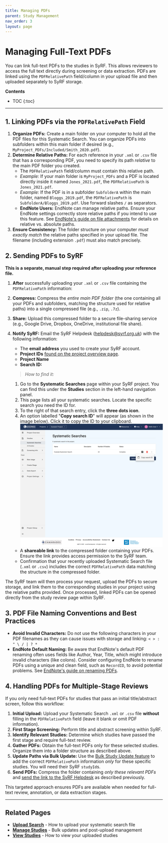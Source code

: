 ```yaml
---
title: Managing PDFs
parent: Study Management
nav_order: 3
layout: page
---
```


# Managing Full-Text PDFs

You can link full-text PDFs to the studies in SyRF. This allows reviewers to access the full text directly during screening or data extraction. PDFs are linked using the `PDFRelativePath` field/column in your upload file and then uploaded separately to SyRF storage.

**Contents**

* TOC
{:toc}

---

## 1. Linking PDFs via the `PDFRelativePath` Field

1. **Organize PDFs:** Create a main folder on your computer to hold all the PDF files for this Systematic Search. You can organize PDFs into subfolders within this main folder if desired (e.g., `MyProject_PDFs/Included/Smith_2020.pdf`).
2. **Determine Relative Paths:** For each reference in your `.xml` or `.csv` file that has a corresponding PDF, you need to specify its path *relative* to the main PDF folder you created.
    * The `PDFRelativePath` field/column must contain this relative path.
    * *Example:* If your main folder is `MyProject_PDFs` and a PDF is located directly inside it named `Jones_2021.pdf`, the `PDFRelativePath` is `Jones_2021.pdf`.
    * *Example:* If the PDF is in a subfolder `SubfolderA` within the main folder, named `Bloggs_2019.pdf`, the `PDFRelativePath` is `SubfolderA/Bloggs_2019.pdf`. Use forward slashes `/` as separators.
    * **EndNote Users:** EndNote can manage relative paths. Ensure your EndNote settings correctly store relative paths if you intend to use this feature. See [EndNote's guide on file attachments](https://support.clarivate.com/Endnote/s/article/EndNote-Attaching-PDF-files-in-EndNote-desktop-library?language=en_US) for details on relative vs. absolute paths.
3. **Ensure Consistency:** The folder structure on your computer *must exactly match* the relative paths specified in your upload file. The filename (including extension `.pdf`) must also match precisely.

## 2. Sending PDFs to SyRF

**This is a separate, manual step required after uploading your reference file.**

1. **After** successfully uploading your `.xml` or `.csv` file containing the `PDFRelativePath` information:
2. **Compress:** Compress the *entire main PDF folder* (the one containing all your PDFs and subfolders, matching the structure used for relative paths) into a single compressed file (e.g., `.zip`, `.7z`).
3. **Share:** Upload this compressed folder to a secure file-sharing service (e.g., Google Drive, Dropbox, OneDrive, institutional file share).
4. **Notify SyRF:** Email the SyRF Helpdesk ([helpdesk@syrf.org.uk](mailto:helpdesk@syrf.org.uk)) with the following information:
    * The **email address** you used to create your SyRF account.
    * **Project IDs** [found on the project overview page](./nav-project-overview.html#project_ids).
    * **Project Name**
    * **Search ID:**
    > *How to find it:*
    1. Go to the **Systematic Searches** page within your SyRF project. You can find this under the **Studies** section in the left-hand navigation panel.
    2. This page lists all your systematic searches. Locate the specific search you need the ID for.
    3. To the right of that search entry, click the **three dots icon**.
    4. An option labelled "**Copy search ID**" will appear (as shown in the image below). Click it to copy the ID to your clipboard.
    ![Screenshot showing how to copy the Search ID](figs/search_id.png)

    * A **shareable link** to the compressed folder containing your PDFs. Ensure the link provides access permission to the SyRF team.
    * Confirmation that your recently uploaded Systematic Search file (`.xml` or `.csv`) includes the correct `PDFRelativePath` data matching the structure in the compressed folder.

The SyRF team will then process your request, upload the PDFs to secure storage, and link them to the corresponding studies in your project using the relative paths provided. Once processed, linked PDFs can be opened directly from the study review page within SyRF.

## 3. PDF File Naming Conventions and Best Practices

* **Avoid Invalid Characters:** Do not use the following characters in your PDF filenames as they can cause issues with storage and linking: `< > : " \ / | ? *`
* **EndNote Default Naming:** Be aware that EndNote's default PDF renaming often uses fields like Author, Year, Title, which might introduce invalid characters (like colons). Consider configuring EndNote to rename PDFs using a unique and clean field, such as `RecordID`, to avoid potential problems. See [EndNote's guide on renaming PDFs](https://support.clarivate.com/Endnote/s/article/Rename-PDFs-in-EndNote?language=en_US).

## 4. Handling PDFs for Multiple-Stage Reviews

If you only need full-text PDFs for studies that pass an initial title/abstract screen, follow this workflow:

1. **Initial Upload:** Upload your Systematic Search `.xml` or `.csv` file **without** filling in the `PDFRelativePath` field (leave it blank or omit PDF information).
2. **First Stage Screening:** Perform title and abstract screening within SyRF.
3. **Identify Relevant Studies:** Determine which studies have passed the first stage and require full-text review.
4. **Gather PDFs:** Obtain the full-text PDFs only for these selected studies. Organize them into a folder structure as described above.
5. **Update Paths via Bulk Update:** Use the [Bulk Study Update feature](manage-studies.html#using-the-bulk-study-update-feature) to add the correct `PDFRelativePath` information *only* for these specific studies. You will need their SyRF `studyId`s.
6. **Send PDFs:** Compress the folder containing *only these relevant PDFs* and [send the link to the SyRF Helpdesk](#2-sending-pdfs-to-syrf) as described previously.

This targeted approach ensures PDFs are available when needed for full-text review, annotation, or data extraction stages.

---

## Related Pages

* **[Upload Search](upload-search.html)** - How to upload your systematic search file
* **[Manage Studies](manage-studies.html)** - Bulk updates and post-upload management
* **[View Studies](study-management.html#11-view-studies-in-a-systematic-search)** - How to view your uploaded studies
